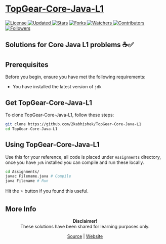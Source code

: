 <div align="center"></div>

<h1><a href="https://2kabhishek.github.io/TopGear-Core-Java-L1">TopGear-Core-Java-L1</a></h1>

<a href="https://github.com/2KAbhishek/TopGear-Core-Java-L1/blob/master/LICENSE">
<img alt="License" src="https://img.shields.io/github/license/2kabhishek/TopGear-Core-Java-L1?style=plastic&color=white&label=License"> </a>

<a href="https://github.com/2KAbhishek/TopGear-Core-Java-L1/pulse">
<img alt="Updated" src="https://img.shields.io/github/last-commit/2kabhishek/TopGear-Core-Java-L1?style=plastic&color=e30724&label=Updated"> </a>

<a href="https://github.com/2KAbhishek/TopGear-Core-Java-L1/stargazers">
<img alt="Stars" src="https://img.shields.io/github/stars/2kabhishek/TopGear-Core-Java-L1?style=plastic&color=00d451&label=Stars"></a>

<a href="https://github.com/2KAbhishek/TopGear-Core-Java-L1/network/members">
<img alt="Forks" src="https://img.shields.io/github/forks/2kabhishek/TopGear-Core-Java-L1?style=plastic&color=1688f0&label=Forks"> </a>

<a href="https://github.com/2KAbhishek/TopGear-Core-Java-L1/watchers">
<img alt="Watchers" src="https://img.shields.io/github/watchers/2kabhishek/TopGear-Core-Java-L1?style=plastic&color=ff5500&label=Watchers"> </a>

<a href="https://github.com/2KAbhishek/TopGear-Core-Java-L1/graphs/contributors">
<img alt="Contributors" src="https://img.shields.io/github/contributors/2kabhishek/TopGear-Core-Java-L1?style=plastic&color=f0f&label=Contributors"> </a>

<a href="https://github.com/2KAbhishek?tab=followers">
<img alt="Followers" src="https://img.shields.io/github/followers/2kabhishek?color=222&style=plastic&label=Followers"> </a>

<h2>Solutions for Core Java L1 problems ☕✅</h2>

</div>

## Prerequisites

Before you begin, ensure you have met the following requirements:

- You have installed the latest version of `jdk`

## Get TopGear-Core-Java-L1

To clone TopGear-Core-Java-L1, follow these steps:

```bash
git clone https://github.com/2kabhishek/TopGear-Core-Java-L1
cd TopGear-Core-Java-L1
```

## Using TopGear-Core-Java-L1

Use this for your reference, all code is placed under `Assignments` directory, once you have `jdk` installed you can compile and run these locally.

```bash
cd Assignments/
javac Filename.java # Compile
java Filename # Run
```

Hit the ⭐ button if you found this useful.

## More Info

<div align="center">

<strong>Disclaimer!</strong><br>
These solutions have been shared for learning purposes only. <br>

<a href="https://github.com/2KAbhishek/TopGear-Core-Java-L1">Source</a> |
<a href="https://2kabhishek.github.io/TopGear-Core-Java-L1">Website</a>

</div>
